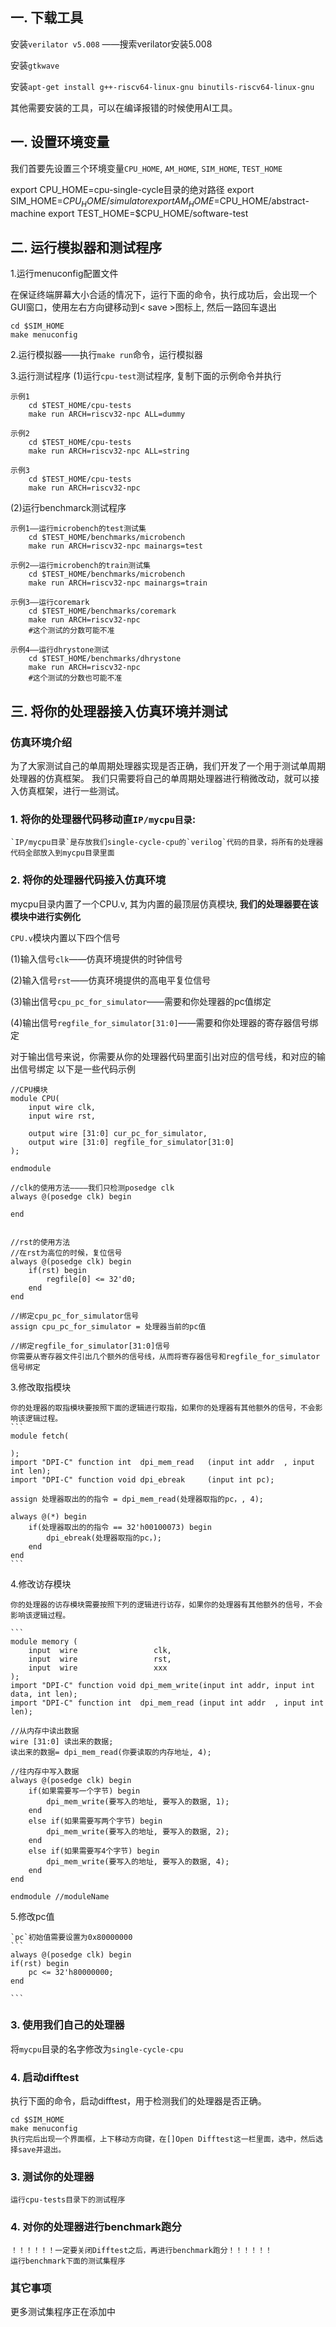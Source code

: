

## 一. 下载工具
安装`verilator v5.008` ——搜索verilator安装5.008

安装`gtkwave`

安装`apt-get install g++-riscv64-linux-gnu binutils-riscv64-linux-gnu`

其他需要安装的工具，可以在编译报错的时候使用AI工具。

## 一. 设置环境变量

我们首要先设置三个环境变量`CPU_HOME`, `AM_HOME`, `SIM_HOME`, `TEST_HOME`

export CPU_HOME=cpu-single-cycle目录的绝对路径
export SIM_HOME=$CPU_HOME/simulator
export AM_HOME=$CPU_HOME/abstract-machine
export TEST_HOME=$CPU_HOME/software-test
## 二. 运行模拟器和测试程序

1.运行menuconfig配置文件

在保证终端屏幕大小合适的情况下，运行下面的命令，执行成功后，会出现一个GUI窗口，使用左右方向键移动到< save >图标上, 然后一路回车退出
```
cd $SIM_HOME
make menuconfig 
```

2.运行模拟器——执行`make run`命令，运行模拟器

3.运行测试程序
(1)运行`cpu-test`测试程序, 复制下面的示例命令并执行
```
示例1
    cd $TEST_HOME/cpu-tests
    make run ARCH=riscv32-npc ALL=dummy

示例2
    cd $TEST_HOME/cpu-tests
    make run ARCH=riscv32-npc ALL=string

示例3
    cd $TEST_HOME/cpu-tests
    make run ARCH=riscv32-npc
```

(2)运行benchmarck测试程序
```
示例1——运行microbench的test测试集
    cd $TEST_HOME/benchmarks/microbench
    make run ARCH=riscv32-npc mainargs=test

示例2——运行microbench的train测试集
    cd $TEST_HOME/benchmarks/microbench
    make run ARCH=riscv32-npc mainargs=train

示例3——运行coremark
    cd $TEST_HOME/benchmarks/coremark
    make run ARCH=riscv32-npc
    #这个测试的分数可能不准

示例4——运行dhrystone测试
    cd $TEST_HOME/benchmarks/dhrystone
    make run ARCH=riscv32-npc
    #这个测试的分数也可能不准
```
## 三. 将你的处理器接入仿真环境并测试

### 仿真环境介绍
为了大家测试自己的单周期处理器实现是否正确，我们开发了一个用于测试单周期处理器的仿真框架。
我们只需要将自己的单周期处理器进行稍微改动，就可以接入仿真框架，进行一些测试。

### 1. **将你的处理器代码移动直`IP/mycpu目录`**:

    `IP/mycpu目录`是存放我们single-cycle-cpu的`verilog`代码的目录，将所有的处理器代码全部放入到mycpu目录里面

### 2. 将你的处理器代码接入仿真环境

mycpu目录内置了一个CPU.v, 其为内置的最顶层仿真模块, **我们的处理器要在该模块中进行实例化**

`CPU.v`模块内置以下四个信号

(1)输入信号`clk`——仿真环境提供的时钟信号

(2)输入信号`rst`——仿真环境提供的高电平复位信号

(3)输出信号`cpu_pc_for_simulator`——需要和你处理器的pc值绑定

(4)输出信号`regfile_for_simulator[31:0]`——需要和你处理器的寄存器信号绑定

对于输出信号来说，你需要从你的处理器代码里面引出对应的信号线，和对应的输出信号绑定
    以下是一些代码示例

    //CPU模块
    module CPU(
        input wire clk,
        input wire rst,

        output wire [31:0] cur_pc_for_simulator,
        output wire [31:0] regfile_for_simulator[31:0]
    );
        
    endmodule

    //clk的使用方法————我们只检测posedge clk
    always @(posedge clk) begin

    end


    //rst的使用方法
    //在rst为高位的时候，复位信号
    always @(posedge clk) begin
        if(rst) begin
            regfile[0] <= 32'd0;
        end
    end

    //绑定cpu_pc_for_simulator信号
    assign cpu_pc_for_simulator = 处理器当前的pc值

    //绑定regfile_for_simulator[31:0]信号
    你需要从寄存器文件引出几个额外的信号线，从而将寄存器信号和regfile_for_simulator信号绑定

3.修改取指模块
    
    你的处理器的取指模块要按照下面的逻辑进行取指，如果你的处理器有其他额外的信号，不会影响该逻辑过程。
    ```
    module fetch(

    );
    import "DPI-C" function int  dpi_mem_read 	(input int addr  , input int len);
    import "DPI-C" function void dpi_ebreak		(input int pc);

    assign 处理器取出的的指令 = dpi_mem_read(处理器取指的pc，, 4);

    always @(*) begin
        if(处理器取出的的指令 == 32'h00100073) begin
            dpi_ebreak(处理器取指的pc，);
        end
    end
    ```
4.修改访存模块

    你的处理器的访存模块需要按照下列的逻辑进行访存，如果你的处理器有其他额外的信号，不会影响该逻辑过程。

    ```
    module memory (
        input  wire                 clk,
        input  wire                 rst,
        input  wire                 xxx
    );
    import "DPI-C" function void dpi_mem_write(input int addr, input int data, int len);
    import "DPI-C" function int  dpi_mem_read (input int addr  , input int len);

    //从内存中读出数据
    wire [31:0] 读出来的数据;
    读出来的数据= dpi_mem_read(你要读取的内存地址, 4);

    //往内存中写入数据
    always @(posedge clk) begin
        if(如果需要写一个字节) begin
            dpi_mem_write(要写入的地址, 要写入的数据, 1);
        end
        else if(如果需要写两个字节) begin
            dpi_mem_write(要写入的地址, 要写入的数据, 2);		
        end
        else if(如果需要写4个字节) begin
            dpi_mem_write(要写入的地址, 要写入的数据, 4);				
        end
    end

    endmodule //moduleName
5.修改pc值

    `pc`初始值需要设置为0x80000000
    ```
    always @(posedge clk) begin
    if(rst) begin
        pc <= 32'h80000000;
    end

    ```


### 3. 使用我们自己的处理器

将`mycpu`目录的名字修改为`single-cycle-cpu`

### 4. 启动difftest

执行下面的命令，启动difftest，用于检测我们的处理器是否正确。

```
cd $SIM_HOME
make menuconfig
执行完后出现一个界面框，上下移动方向键，在[]Open Difftest这一栏里面，选中，然后选择save并退出。
```

### 3. 测试你的处理器
    运行cpu-tests目录下的测试程序

### 4. 对你的处理器进行benchmark跑分
    ！！！！！！一定要关闭Difftest之后，再进行benchmark跑分！！！！！！
    运行benchmark下面的测试集程序
    



### 其它事项
更多测试集程序正在添加中